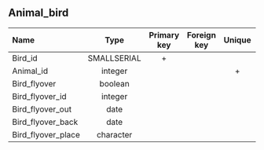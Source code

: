 ## Animal_bird

|Name|Type|Primary key|Foreign key|Unique|Integrity constraints|Null/not null|
|:----|:----:|:-----------:|:-----------:|:------:|:----------------------:|:------:|
|Bird_id|SMALLSERIAL|+| | | ||
|Animal_id|integer|||+| | not null|
|Bird_flyover|boolean| | | | | not null|
|Bird_flyover_id|integer| | | | | |
|Bird_flyover_out|date| | | | | |
|Bird_flyover_back|date| | | |  | |
|Bird_flyover_place|character| | | | 50 | |
